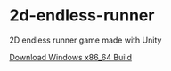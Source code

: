 # 2d-endless-runner
2D endless runner game made with Unity

[Download Windows x86_64 Build](https://github.com/deutandev/2d-endless-runner/releases/download/v0.1/2D.EndlessRunner.v0.1.-.Win.x86_64.zip)

